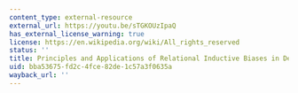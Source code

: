 ```yaml
---
content_type: external-resource
external_url: https://youtu.be/sTGKOUzIpaQ
has_external_license_warning: true
license: https://en.wikipedia.org/wiki/All_rights_reserved
status: ''
title: Principles and Applications of Relational Inductive Biases in Deep Learning
uid: bba53675-fd2c-4fce-82de-1c57a3f0635a
wayback_url: ''
---
```

